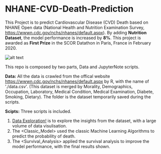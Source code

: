# NHANE-CVD-Death-Prediction
This Project is to predict Cardiovascular Disease (CVD) Death based on NHANE Open data (National Health and Nutrition Examination Survey, https://wwwn.cdc.gov/nchs/nhanes/default.aspx). By adding **Nutrition Dataset**, the model performance is increased by **8%**. This project is awarded as **First Prize** in the SCOR Datathon in Paris, France in February 2020. <br>

![alt text](https://user-images.githubusercontent.com/52146042/76103162-80af5800-5fd1-11ea-81d3-7b1567389bf2.png)

This repo is composed by two parts, Data and JupyterNote scripts. 

**Data:** All the data is crawled from the offical website https://wwwn.cdc.gov/nchs/nhanes/default.aspx by R, with the name of './data.csv'. (This dataset is merged by Morality, Demographics, Occupation, Laboratory, Medical Condition, Medical Examination, Diabete, Smoking, Dietary). The folder <tempdata> is the dataset temporarily saved during the scripts.
  
**Scipts:** Three scripts is included. 
1. [Data Exploration!](https://github.com/LakiLiu/NHANE-CVD-Death-Prediction/blob/master/JupyterScript/Data_exploration.ipynb) is to explore the insights from the dataset, with a large volume of data visulisation. 
2. The <Classic_Model> used the classic Machine Learning Algorithms to predict the probability of death. 
3. The <Survival_Analysis> applied the survival analysis to improve the model performance, with the final results shown. 
